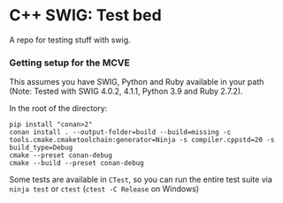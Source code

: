 # C++ SWIG: Test bed

A repo for testing stuff with swig.


### Getting setup for the MCVE

This assumes you have SWIG, Python and Ruby available in your path (Note: Tested with SWIG 4.0.2, 4.1.1, Python 3.9 and Ruby 2.7.2).

In the root of the directory:

```
pip install "conan>2"
conan install . --output-folder=build --build=missing -c tools.cmake.cmaketoolchain:generator=Ninja -s compiler.cppstd=20 -s build_type=Debug
cmake --preset conan-debug
cmake --build --preset conan-debug
```

Some tests are available in `CTest`, so you can run the entire test suite via `ninja test` or `ctest` (`ctest -C Release` on Windows)
